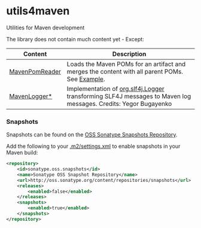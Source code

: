 # utils4maven
Utilities for Maven development

The library does not contain much content yet - Except:

| Content | Description |
| ------------- | ----------- |
| [MavenPomReader](https://github.com/fuinorg/utils4maven/blob/master/src/main/java/org/fuin/utils4maven/MavenPomReader.java) | Loads the Maven POMs for an artifact and merges the content with all parent POMs. See [Example](https://github.com/fuinorg/utils4maven/blob/master/src/test/java/org/fuin/utils4maven/MavenPomReaderTest.java).|
| [MavenLogger*](https://github.com/fuinorg/utils4maven/tree/master/src/main/java/org/slf4j/impl) | Implementation of [org.slf4j.Logger](http://www.slf4j.org/api/org/slf4j/Logger.html) transforming SLF4J messages to Maven log messages. Credits: Yegor Bugayenko |

### Snapshots

Snapshots can be found on the [OSS Sonatype Snapshots Repository](http://oss.sonatype.org/content/repositories/snapshots/org/fuin "Snapshot Repository"). 

Add the following to your [.m2/settings.xml](http://maven.apache.org/ref/3.2.1/maven-settings/settings.html "Reference configuration") to enable snapshots in your Maven build:

```xml
<repository>
    <id>sonatype.oss.snapshots</id>
    <name>Sonatype OSS Snapshot Repository</name>
    <url>http://oss.sonatype.org/content/repositories/snapshots</url>
    <releases>
        <enabled>false</enabled>
    </releases>
    <snapshots>
        <enabled>true</enabled>
    </snapshots>
</repository>
```
